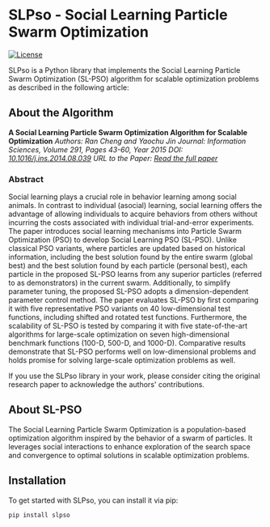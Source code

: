 # SLPso - Social Learning Particle Swarm Optimization

[![License](https://img.shields.io/badge/license-MIT-blue.svg)](https://opensource.org/licenses/MIT)

SLPso is a Python library that implements the Social Learning Particle Swarm Optimization (SL-PSO) algorithm for scalable optimization problems as described in the following article:

## About the Algorithm

**A Social Learning Particle Swarm Optimization Algorithm for Scalable Optimization**
*Authors: Ran Cheng and Yaochu Jin*
*Journal: Information Sciences, Volume 291, Pages 43-60, Year 2015*
*DOI: [10.1016/j.ins.2014.08.039](https://doi.org/10.1016/j.ins.2014.08.039)*
*URL to the Paper: [Read the full paper](https://www.sciencedirect.com/science/article/pii/S0020025514008366)*

### Abstract

Social learning plays a crucial role in behavior learning among social animals. In contrast to individual (asocial) learning, social learning offers the advantage of allowing individuals to acquire behaviors from others without incurring the costs associated with individual trial-and-error experiments. The paper introduces social learning mechanisms into Particle Swarm Optimization (PSO) to develop Social Learning PSO (SL-PSO). Unlike classical PSO variants, where particles are updated based on historical information, including the best solution found by the entire swarm (global best) and the best solution found by each particle (personal best), each particle in the proposed SL-PSO learns from any superior particles (referred to as demonstrators) in the current swarm. Additionally, to simplify parameter tuning, the proposed SL-PSO adopts a dimension-dependent parameter control method. The paper evaluates SL-PSO by first comparing it with five representative PSO variants on 40 low-dimensional test functions, including shifted and rotated test functions. Furthermore, the scalability of SL-PSO is tested by comparing it with five state-of-the-art algorithms for large-scale optimization on seven high-dimensional benchmark functions (100-D, 500-D, and 1000-D). Comparative results demonstrate that SL-PSO performs well on low-dimensional problems and holds promise for solving large-scale optimization problems as well.

If you use the SLPso library in your work, please consider citing the original research paper to acknowledge the authors' contributions.



## About SL-PSO

The Social Learning Particle Swarm Optimization is a population-based optimization algorithm inspired by the behavior of a swarm of particles. It leverages social interactions to enhance exploration of the search space and convergence to optimal solutions in scalable optimization problems.

## Installation

To get started with SLPso, you can install it via pip:

```bash
pip install slpso
```
